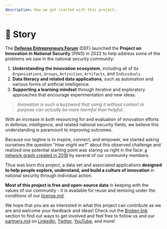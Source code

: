 ```yaml
---
description: How we got started with this project.
---
```


# 📖 Story

The [**Defense Entrepreneurs Forum**](https://www.def.org) (DEF) launched the **Project on Innovation in National Security** (PINS) in 2022 to help address some of the problems we saw in the national security community:

1. **Understanding the innovation ecosystem**, including all of its `Organizations`, `Groups`, `Activities`, `Artifacts`, and `Individuals`.
2. **Data literacy and related data applications**, such as automation and various forms of artificial intelligence.
3. **Supporting a learning mindset** through iterative and exploratory approaches that encourage experimentation and new ideas.

> _Innovation is such a buzzword  that using it without context or purpose can actually be more harmful than helpful._&#x20;

With an increase in both resourcing for and evaluation of innovation efforts in defense, intelligence, and related national security fields, we believe this understanding is paramount to improving outcomes.

Because our tagline is to inspire, connect, and empower, we started asking ourselves the question "_How might we?_" about this observed challenge and realized one potential starting point was staring us right in the face: [a network graph created in 2018](https://kumu.io/aflazo/def-innovation-ecosystem-map#def-ecosystem-map) by several of our community members.

Thus was born this project, a data set and associated applications **designed to help people explore, understand, and build a culture of innovation** in national security through individual action.

**Most of this project is free and open-source data** in keeping with the values of our community - it is available for reuse and remixing under the conditions of our [license.md](support/license.md "mention").

We hope that you are as interested in what this project can contribute as we are and welcome your feedback and ideas! Check out the [Broken link](broken-reference "mention") section to find out ways to get involved and feel free to follow us and our [partners.md](support/partners.md "mention") on [LinkedIn](https://www.linkedin.com/company/defenseentrepreneurs/), [Twitter](https://www.twitter.com/defcommunity), [YouTube](https://www.youtube.com/defenseentrepreneurs), and more!
